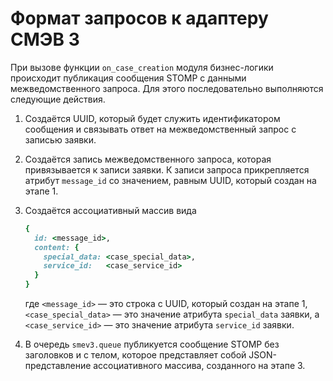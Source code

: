 # Формат запросов к адаптеру СМЭВ 3

При вызове функции `on_case_creation` модуля бизнес-логики происходит
публикация сообщения STOMP с данными межведомственного запроса. Для этого
последовательно выполняются следующие действия.

1.  Создаётся UUID, который будет служить идентификатором сообщения и связывать
    ответ на межведомственный запрос с записью заявки.

2.  Создаётся запись межведомственного запроса, которая привязывается к записи
    заявки. К записи запроса прикрепляется атрибут `message_id` со значением,
    равным UUID, который создан на этапе 1.

3.  Создаётся ассоциативный массив вида

    ```ruby
    {
      id: <message_id>,
      content: {
        special_data: <case_special_data>,
        service_id:   <case_service_id>
      }
    }
    ```
    где `<message_id>` — это строка с UUID, который создан на этапе 1,
    `<case_special_data>` — это значение атрибута `special_data` заявки, а
    `<case_service_id>` — это значение атрибута `service_id` заявки.

4.  В очередь `smev3.queue` публикуется сообщение STOMP без заголовков и с
    телом, которое представляет собой JSON-представление ассоциативного
    массива, созданного на этапе 3.
